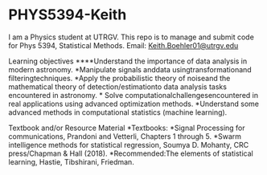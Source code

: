 # PHYS5394-Keith
I am a Physics student at UTRGV. 
This repo is to manage and submit code for Phys 5394, Statistical Methods. 
Email: Keith.Boehler01@utrgv.edu

Learning objectives
****Understand the importance of data analysis in modern astronomy.
*Manipulate signals anddata usingtransformationand filteringtechniques.
*Apply the probabilistic theory of noiseand the mathematical theory of detection/estimationto data analysis tasks encountered in astronomy. *
Solve computationalchallengesencountered in real applications using advanced optimization methods.
*Understand some advanced methods in computational statistics (machine learning).

Textbook and/or Resource Material
*Textbooks:
*Signal Processing for communications, Prandoni and Vetterli, Chapters 1 through 5. 
*Swarm intelligence methods for statistical regression, Soumya D. Mohanty, CRC press/Chapman & Hall (2018).
*Recommended:The elements of statistical learning, Hastie, Tibshirani, Friedman.


